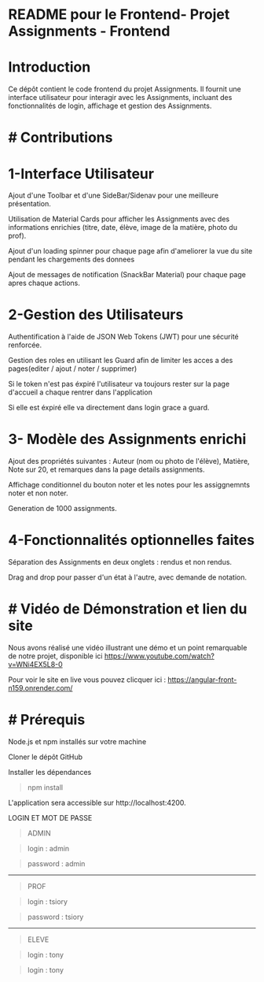 # README pour le Frontend- Projet Assignments - Frontend

# Introduction
Ce dépôt contient le code frontend du projet Assignments. Il fournit une interface utilisateur pour interagir avec les Assignments, incluant des fonctionnalités de login, affichage et gestion des Assignments.

# # Contributions

# 1-Interface Utilisateur

Ajout d'une Toolbar et d'une SideBar/Sidenav pour une meilleure présentation.

Utilisation de Material Cards pour afficher les Assignments avec des informations enrichies (titre, date, élève, image de la matière, photo du prof).

Ajout d'un loading spinner pour chaque page afin d'ameliorer la vue du site pendant les chargements des donnees 

Ajout de messages de notification (SnackBar Material) pour chaque page apres chaque actions.

# 2-Gestion des Utilisateurs

Authentification à l'aide de JSON Web Tokens (JWT) pour une sécurité renforcée.

Gestion des roles en utilisant les Guard afin de limiter les acces a des pages(editer / ajout / noter / supprimer)

Si le token n'est pas éxpiré l'utilisateur va toujours rester sur la page d'accueil a chaque rentrer dans l'application

Si elle est éxpiré elle va directement dans login grace a guard.

# 3- Modèle des Assignments enrichi

Ajout des propriétés suivantes : Auteur (nom ou photo de l'élève), Matière, Note sur 20, et remarques dans la page details assignments.

Affichage conditionnel du bouton noter et les notes pour les assiggnemnts noter et non  noter.

Generation de 1000 assignments.

# 4-Fonctionnalités optionnelles faites 

Séparation des Assignments en deux onglets : rendus et non rendus.

Drag and drop pour passer d'un état à l'autre, avec demande de notation.

# # Vidéo de Démonstration et lien du site

Nous avons réalisé une vidéo illustrant une démo et un point remarquable de notre projet, disponible ici https://www.youtube.com/watch?v=WNi4EX5L8-0

Pour voir le site en live vous pouvez clicquer ici : https://angular-front-n159.onrender.com/

# # Prérequis

Node.js et npm installés sur votre machine

Cloner le dépôt GitHub

Installer les dépendances

> npm install

L'application sera accessible sur http://localhost:4200.

LOGIN ET MOT DE PASSE 

>ADMIN

>login : admin

>password : admin

----------

>PROF

>login : tsiory

>password : tsiory

--------

>ELEVE

>login : tony

>login : tony



